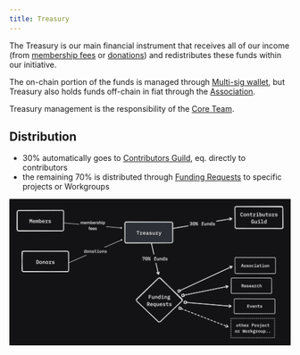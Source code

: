 ```yaml
---
title: Treasury
---
```


The Treasury is our main financial instrument that receives all of our income (from [membership fees](/membership) or [donations](/donate)) and redistributes these funds within our initiative.

The on-chain portion of the funds is managed through [Multi-sig wallet](/core-team/multisig), but Treasury also holds funds off-chain in fiat through the [Association](/association).

Treasury management is the responsibility of the [Core Team](/core-team).

## Distribution
* 30% automatically goes to [Contributors Guild](/guild), eq. directly to contributors
* the remaining 70% is distributed through [Funding Requests](http://localhost:4322/resources/funding#funding-requests-fr) to specific projects or Workgroups

![Treasury flow](./assets/treasury-flow.png)